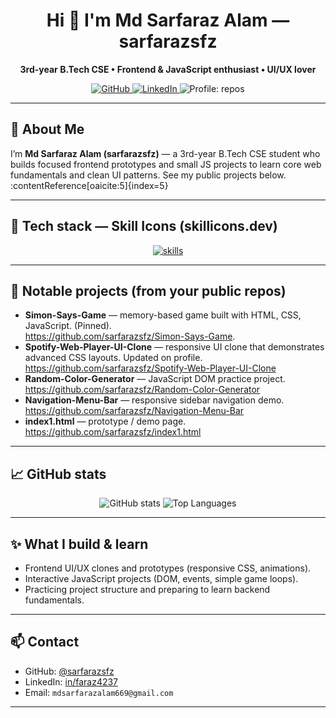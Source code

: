 <!--
Profile README for Md Sarfaraz Alam (sarfarazsfz)
Updated: 2025-09-26 — icons: skillicons.dev
-->

<div align="center">
  <h1>Hi 👋 I'm Md Sarfaraz Alam — <strong>sarfarazsfz</strong></h1>
  <p><strong>3rd-year B.Tech CSE • Frontend & JavaScript enthusiast • UI/UX lover</strong></p>

  <!-- quick badges -->
  <p>
    <a href="https://github.com/sarfarazsfz" target="_blank" rel="noopener">
      <img alt="GitHub" src="https://img.shields.io/badge/GitHub-@sarfarazsfz-181717?style=for-the-badge&logo=github" />
    </a>
    <a href="https://www.linkedin.com/in/faraz4237" target="_blank" rel="noopener">
      <img alt="LinkedIn" src="https://img.shields.io/badge/LinkedIn-Connect-blue?style=for-the-badge&logo=linkedin" />
    </a>
    <img alt="Profile: repos" src="https://img.shields.io/badge/Repos-5-blueviolet?style=for-the-badge" />
  </p>
</div>

---

## 🔭 About Me
I’m **Md Sarfaraz Alam (sarfarazsfz)** — a 3rd-year B.Tech CSE student who builds focused frontend prototypes and small JS projects to learn core web fundamentals and clean UI patterns. See my public projects below. :contentReference[oaicite:5]{index=5}

---

## 🧰 Tech stack — Skill Icons (skillicons.dev)
<p align="center">
  <!-- main icon row (Skill Icons) -->
  <a href="https://skillicons.dev" target="_blank" rel="noopener">
    <img src="https://skillicons.dev/icons?i=java,html,css,js,tailwind,mongodb,nodejs,express,ejs,react,mysql,eclipse,vscode,git,github,maven,bash,redux,c,python&perline=12&theme=dark" alt="skills" />
  </a>
</p>

---

## 🚀 Notable projects (from your public repos)

- **Simon-Says-Game** — memory-based game built with HTML, CSS, JavaScript. (Pinned).  
  https://github.com/sarfarazsfz/Simon-Says-Game.
- **Spotify-Web-Player-UI-Clone** — responsive UI clone that demonstrates advanced CSS layouts. Updated on profile.
  https://github.com/sarfarazsfz/Spotify-Web-Player-UI-Clone
- **Random-Color-Generator** — JavaScript DOM practice project.  
  https://github.com/sarfarazsfz/Random-Color-Generator
- **Navigation-Menu-Bar** — responsive sidebar navigation demo. 
  https://github.com/sarfarazsfz/Navigation-Menu-Bar
- **index1.html** — prototype / demo page. 
  https://github.com/sarfarazsfz/index1.html

---

## 📈 GitHub stats
<p align="center">
  <img alt="GitHub stats" src="https://github-readme-stats.vercel.app/api?username=sarfarazsfz&show_icons=true&count_private=false&theme=tokyonight" />
  <img alt="Top Languages" src="https://github-readme-stats.vercel.app/api/top-langs/?username=sarfarazsfz&layout=compact&theme=tokyonight" />
</p>

---

## ✨ What I build & learn
- Frontend UI/UX clones and prototypes (responsive CSS, animations).  
- Interactive JavaScript projects (DOM, events, simple game loops).  
- Practicing project structure and preparing to learn backend fundamentals.

---

## 📫 Contact
- GitHub: [@sarfarazsfz](https://github.com/sarfarazsfz)
- LinkedIn: [in/faraz4237](https://www.linkedin.com/in/faraz4237)
- Email: `mdsarfarazalam669@gmail.com`

---
